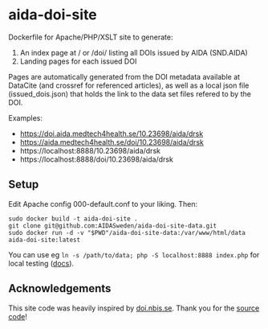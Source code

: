 # aida-doi-site

Dockerfile for Apache/PHP/XSLT site to generate:

1. An index page at / or /doi/ listing all DOIs issued by AIDA (SND.AIDA)
2. Landing pages for each issued DOI

Pages are automatically generated from the DOI metadata available at DataCite
(and crossref for referenced articles), as well as a local json file
(issued_dois.json) that holds the link to the data set files refered to by the
DOI.

Examples:

* https://doi.aida.medtech4health.se/10.23698/aida/drsk
* https://aida.medtech4health.se/doi/10.23698/aida/drsk
* https://localhost:8888/10.23698/aida/drsk
* https://localhost:8888/doi/10.23698/aida/drsk

## Setup
Edit Apache config 000-default.conf to your liking. Then:

```
sudo docker build -t aida-doi-site .
git clone git@github.com:AIDASweden/aida-doi-site-data.git
sudo docker run -d -v "$PWD"/aida-doi-site-data:/var/www/html/data aida-doi-site:latest
```

You can use eg `ln -s /path/to/data; php -S localhost:8888 index.php` for local testing
([docs](http://www.php.net//manual/en/features.commandline.webserver.php#example-413)).

## Acknowledgements

This site code was heavily inspired by [doi.nbis.se](https://doi.nbis.se).
Thank you for the [source code](https://github.com/NBISweden/doi-bils-site)!
